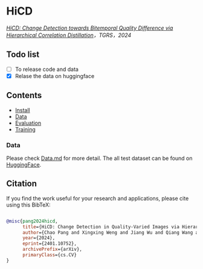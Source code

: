 # HiCD
 *[HiCD: Change Detection towards Bitemporal Quality Difference via Hierarchical Correlation Distillation](https://arxiv.org/abs/2401.10752)，TGRS，2024*


## Todo list
- [ ] To release code and data
- [x] Relase the data on huggingface

## Contents
- [Install](#install)
- [Data](#data)
- [Evaluation](#evaluation)
- [Training](#training)
### Data
Please check [Data.md](/Data.md) for more detail. The all test dataset can be found on [HuggingFace](https://huggingface.co/datasets/FitzPC/HiCD_TestData/tree/main).

## Citation

If you find the work useful for your research and applications, please cite using this BibTeX:
```bibtex

@misc{pang2024hicd,
      title={HiCD: Change Detection in Quality-Varied Images via Hierarchical Correlation Distillation}, 
      author={Chao Pang and Xingxing Weng and Jiang Wu and Qiang Wang and Gui-Song Xia},
      year={2024},
      eprint={2401.10752},
      archivePrefix={arXiv},
      primaryClass={cs.CV}
}
```
